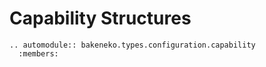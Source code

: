 # Capability Structures

```{eval-rst}
.. automodule:: bakeneko.types.configuration.capability
  :members:
```
